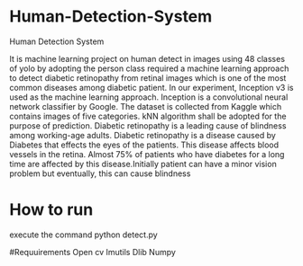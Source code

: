 # Human-Detection-System
Human Detection System

It is machine learning project on human detect in images using 48 classes of yolo by adopting the person class required
a machine learning approach to detect diabetic retinopathy from retinal images which is one of the most common diseases among diabetic patient. In our experiment, Inception v3 is used as the machine learning approach. Inception is a convolutional neural network classifier by Google. The dataset is collected from Kaggle which contains images of five categories. kNN algorithm  shall be adopted for the purpose of prediction. Diabetic retinopathy is a leading cause of blindness among working-age adults. Diabetic retinopathy is a disease caused by Diabetes that effects the eyes of the patients. This disease affects blood vessels in the retina. Almost 75% of patients who have diabetes for a long time are affected by this disease.Initially patient can have a minor vision problem but eventually, this can cause blindness 

# How to run
execute the command 
python detect.py

#Requuirements
Open cv
Imutils
Dlib
Numpy
